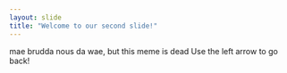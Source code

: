 ```yaml
---
layout: slide
title: "Welcome to our second slide!"
---
```

mae brudda nous da wae, but this meme is dead
Use the left arrow to go back!

